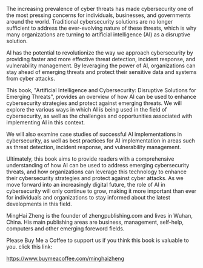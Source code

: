 
The increasing prevalence of cyber threats has made cybersecurity one of the most pressing concerns for individuals, businesses, and governments around the world. Traditional cybersecurity solutions are no longer sufficient to address the ever-evolving nature of these threats, which is why many organizations are turning to artificial intelligence (AI) as a disruptive solution.

AI has the potential to revolutionize the way we approach cybersecurity by providing faster and more effective threat detection, incident response, and vulnerability management. By leveraging the power of AI, organizations can stay ahead of emerging threats and protect their sensitive data and systems from cyber attacks.

This book, "Artificial Intelligence and Cybersecurity: Disruptive Solutions for Emerging Threats", provides an overview of how AI can be used to enhance cybersecurity strategies and protect against emerging threats. We will explore the various ways in which AI is being used in the field of cybersecurity, as well as the challenges and opportunities associated with implementing AI in this context.

We will also examine case studies of successful AI implementations in cybersecurity, as well as best practices for AI implementation in areas such as threat detection, incident response, and vulnerability management.

Ultimately, this book aims to provide readers with a comprehensive understanding of how AI can be used to address emerging cybersecurity threats, and how organizations can leverage this technology to enhance their cybersecurity strategies and protect against cyber attacks. As we move forward into an increasingly digital future, the role of AI in cybersecurity will only continue to grow, making it more important than ever for individuals and organizations to stay informed about the latest developments in this field.

MingHai Zheng is the founder of zhengpublishing.com and lives in Wuhan, China. His main publishing areas are business, management, self-help, computers and other emerging foreword fields.

Please Buy Me a Coffee to support us if you think this book is valuable to you. click this link:

https://www.buymeacoffee.com/minghaizheng
